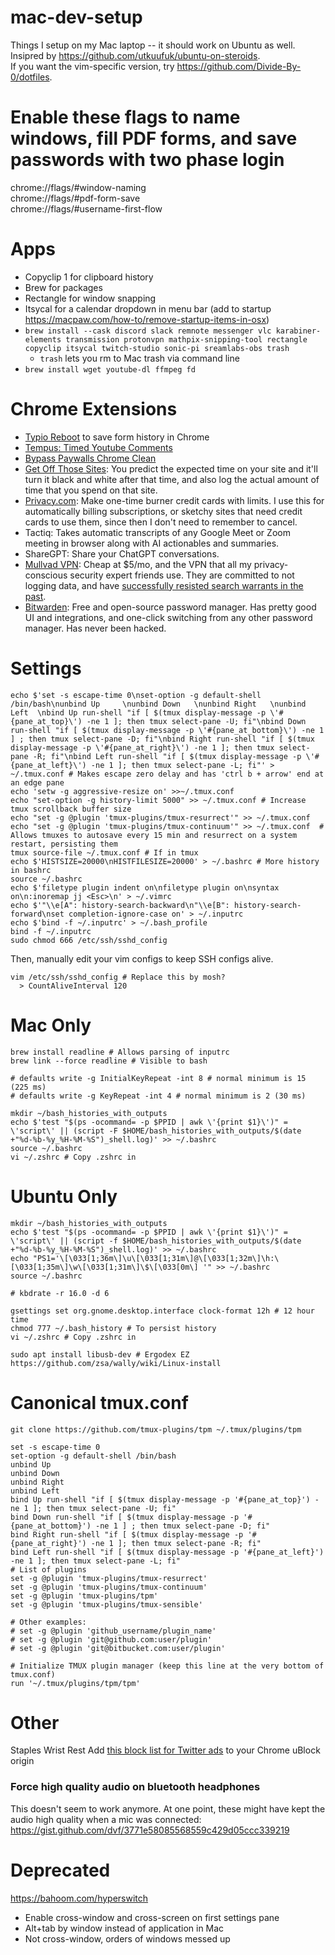 # mac-dev-setup
Things I setup on my Mac laptop -- it should work on Ubuntu as well. Insipred by https://github.com/utkuufuk/ubuntu-on-steroids. </br>
If you want the vim-specific version, try https://github.com/Divide-By-0/dotfiles.

# Enable these flags to name windows, fill PDF forms, and save passwords with two phase login
chrome://flags/#window-naming </br>
chrome://flags/#pdf-form-save </br>
chrome://flags/#username-first-flow

# Apps
- Copyclip 1 for clipboard history
- Brew for packages
- Rectangle for window snapping
- Itsycal for a calendar dropdown in menu bar (add to startup https://macpaw.com/how-to/remove-startup-items-in-osx)
- `brew install --cask discord slack remnote messenger vlc karabiner-elements transmission protonvpn mathpix-snipping-tool rectangle copyclip itsycal twitch-studio sonic-pi sreamlabs-obs trash`
  - `trash` lets you rm to Mac trash via command line
- `brew install wget youtube-dl ffmpeg fd`

# Chrome Extensions
- [Typio Reboot](https://github.com/tsukumijima/typio-form-recovery-reboot/releases/tag/v3.3.0) to save form history in Chrome 
- [Tempus: Timed Youtube Comments](https://chrome.google.com/webstore/detail/tempus/bpdhbpeecmmglmkjfmigehaebpndmceh)
- [Bypass Paywalls Chrome Clean](https://gitlab.com/magnolia1234/bypass-paywalls-chrome-clean)
- [Get Off Those Sites](https://github.com/grimsteel/get-off-those-sites): You predict the expected time on your site and it'll turn it black and white after that time, and also log the actual amount of time that you spend on that site.
- [Privacy.com](https://app.privacy.com/join/QCDWQ): Make one-time burner credit cards with limits. I use this for automatically billing subscriptions, or sketchy sites that need credit cards to use them, since then I don't need to remember to cancel.
- Tactiq: Takes automatic transcripts of any Google Meet or Zoom meeting in browser along with AI actionables and summaries.
- ShareGPT: Share your ChatGPT conversations.
- [Mullvad VPN](mullvad.net): Cheap at $5/mo, and the VPN that all my privacy-conscious security expert friends use. They are committed to not logging data, and have [successfully resisted search warrants in the past](https://mullvad.net/en/blog/2023/4/20/mullvad-vpn-was-subject-to-a-search-warrant-customer-data-not-compromised/).
- [Bitwarden](https://bitwarden.com/): Free and open-source password manager. Has pretty good UI and integrations, and one-click switching from any other password manager. Has never been hacked.

# Settings
```
echo $'set -s escape-time 0\nset-option -g default-shell /bin/bash\nunbind Up     \nunbind Down   \nunbind Right   \nunbind Left  \nbind Up run-shell "if [ $(tmux display-message -p \'#{pane_at_top}\') -ne 1 ]; then tmux select-pane -U; fi"\nbind Down run-shell "if [ $(tmux display-message -p \'#{pane_at_bottom}\') -ne 1 ] ; then tmux select-pane -D; fi"\nbind Right run-shell "if [ $(tmux display-message -p \'#{pane_at_right}\') -ne 1 ]; then tmux select-pane -R; fi"\nbind Left run-shell "if [ $(tmux display-message -p \'#{pane_at_left}\') -ne 1 ]; then tmux select-pane -L; fi"' > ~/.tmux.conf # Makes escape zero delay and has 'ctrl b + arrow' end at an edge pane
echo 'setw -g aggressive-resize on' >>~/.tmux.conf
echo "set-option -g history-limit 5000" >> ~/.tmux.conf # Increase tmux scrollback buffer size
echo "set -g @plugin 'tmux-plugins/tmux-resurrect'" >> ~/.tmux.conf 
echo "set -g @plugin 'tmux-plugins/tmux-continuum'" >> ~/.tmux.conf  # Allows tmuxes to autosave every 15 min and resurrect on a system restart, persisting them
tmux source-file ~/.tmux.conf # If in tmux
echo $'HISTSIZE=20000\nHISTFILESIZE=20000' > ~/.bashrc # More history in bashrc
source ~/.bashrc
echo $'filetype plugin indent on\nfiletype plugin on\nsyntax on\n:inoremap jj <Esc>\n' > ~/.vimrc
echo $'"\\e[A": history-search-backward\n"\\e[B": history-search-forward\nset completion-ignore-case on' > ~/.inputrc
echo $'bind -f ~/.inputrc' > ~/.bash_profile
bind -f ~/.inputrc
sudo chmod 666 /etc/ssh/sshd_config
```

Then, manually edit your vim configs to keep SSH configs alive.

```
vim /etc/ssh/sshd_config # Replace this by mosh?
  > CountAliveInterval 120
```

# Mac Only
```
brew install readline # Allows parsing of inputrc
brew link --force readline # Visible to bash

# defaults write -g InitialKeyRepeat -int 8 # normal minimum is 15 (225 ms)
# defaults write -g KeyRepeat -int 4 # normal minimum is 2 (30 ms)

mkdir ~/bash_histories_with_outputs
echo $'test "$(ps -ocommand= -p $PPID | awk \'{print $1}\')" = \'script\' || (script -F $HOME/bash_histories_with_outputs/$(date +"%d-%b-%y_%H-%M-%S")_shell.log)' >> ~/.bashrc
source ~/.bashrc
vi ~/.zshrc # Copy .zshrc in

```

# Ubuntu Only
```
mkdir ~/bash_histories_with_outputs
echo $'test "$(ps -ocommand= -p $PPID | awk \'{print $1}\')" = \'script\' || (script -f $HOME/bash_histories_with_outputs/$(date +"%d-%b-%y_%H-%M-%S")_shell.log)' >> ~/.bashrc
echo "PS1='\[\033[1;36m\]\u\[\033[1;31m\]@\[\033[1;32m\]\h:\[\033[1;35m\]\w\[\033[1;31m\]\$\[\033[0m\] '" >> ~/.bashrc
source ~/.bashrc

# kbdrate -r 16.0 -d 6

gsettings set org.gnome.desktop.interface clock-format 12h # 12 hour time
chmod 777 ~/.bash_history # To persist history
vi ~/.zshrc # Copy .zshrc in
``` 

``` 
sudo apt install libusb-dev # Ergodex EZ https://github.com/zsa/wally/wiki/Linux-install
```


# Canonical tmux.conf
```
git clone https://github.com/tmux-plugins/tpm ~/.tmux/plugins/tpm
```

```
set -s escape-time 0
set-option -g default-shell /bin/bash
unbind Up
unbind Down
unbind Right
unbind Left
bind Up run-shell "if [ $(tmux display-message -p '#{pane_at_top}') -ne 1 ]; then tmux select-pane -U; fi"
bind Down run-shell "if [ $(tmux display-message -p '#{pane_at_bottom}') -ne 1 ] ; then tmux select-pane -D; fi"
bind Right run-shell "if [ $(tmux display-message -p '#{pane_at_right}') -ne 1 ]; then tmux select-pane -R; fi"
bind Left run-shell "if [ $(tmux display-message -p '#{pane_at_left}') -ne 1 ]; then tmux select-pane -L; fi"
# List of plugins
set -g @plugin 'tmux-plugins/tmux-resurrect'
set -g @plugin 'tmux-plugins/tmux-continuum'
set -g @plugin 'tmux-plugins/tpm'
set -g @plugin 'tmux-plugins/tmux-sensible'

# Other examples:
# set -g @plugin 'github_username/plugin_name'
# set -g @plugin 'git@github.com:user/plugin'
# set -g @plugin 'git@bitbucket.com:user/plugin'

# Initialize TMUX plugin manager (keep this line at the very bottom of tmux.conf)
run '~/.tmux/plugins/tpm/tpm'
```

# Other


Staples Wrist Rest
Add [this block list for Twitter ads](https://raw.githubusercontent.com/robonxt/CleanYourTwitter/master/CleanYourTwitter.txt) to your Chrome uBlock origin

### Force high quality audio on bluetooth headphones
This doesn't seem to work anymore. At one point, these might have kept the audio high quality when a mic was connected: https://gist.github.com/dvf/3771e58085568559c429d05ccc339219

# Deprecated
https://bahoom.com/hyperswitch
- Enable cross-window and cross-screen on first settings pane
- Alt+tab by window instead of application in Mac
- Not cross-window, orders of windows messed up


